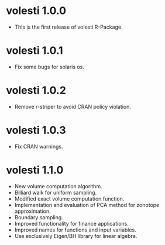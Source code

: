 # volesti 1.0.0

* This is the first release of volesti R-Package.

# volesti 1.0.1

* Fix some bugs for solaris os.

# volesti 1.0.2

* Remove r-striper to avoid CRAN policy violation.

# volesti 1.0.3

* Fix CRAN warnings.

# volesti 1.1.0

* New volume computation algorithm.
* Billiard walk for uniform sampling.
* Modified exact volume computation function.
* Implementation and evaluation of PCA method for zonotope approximation.
* Boundary sampling.
* Improved functionality for finance applications.
* Improved names for functions and input variables.
* Use exclusively Eigen/BH library for linear algebra.
